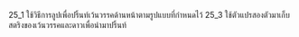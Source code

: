 25_1 ใช้วิธีการลูปเพื่อปริ้นท์เว้นวรรคด้านหน้าตามรูปแบบที่กำหนดไว้
25_3 ใช้ตัวแปรสองตัวมาเก็บสตริงของเว้นวรรคและดาวเพื่อนำมาปริ้นท์
